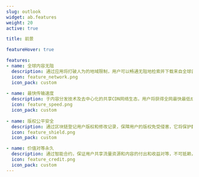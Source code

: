 ```yaml
---
slug: outlook
widget: ab.features
weight: 20
active: true

title: 前景

featureHover: true

features:
- name: 全球内容无阻
  description: 通过应用将打破人为的地域限制，用户可以畅通无阻地检索并下载来自全球各地的数字内容
  icon: feature_network.png
  icon_pack: custom
  
- name: 最快传输速度
  description: 于内容分发技术及去中心化的共享CDN网络生态，用户将获得全网最快最低成本的内容传输体验
  icon: feature_speed.png
  icon_pack: custom
  
- name: 版权公平安全
  description: 通过区块链登记用户版权和修改记录，保障用户的版权免受侵害，它将保护数以亿计的内容兑换更高的价值
  icon: feature_shield.png
  icon_pack: custom

- name: 价值对等永久
  description: 通过智能合约，保证用户共享流量资源和内容的付出和收益对等，不可抵赖，且具有最大程度的保存概率
  icon: feature_credit.png
  icon_pack: custom
---
```

